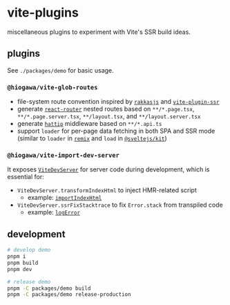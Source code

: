 # vite-plugins

miscellaneous plugins to experiment with Vite's SSR build ideas.

## plugins

See `./packages/demo` for basic usage.

### `@hiogawa/vite-glob-routes`

- file-system route convention inspired by [`rakkasjs`](https://github.com/rakkasjs/rakkasjs) and [`vite-plugin-ssr`](https://github.com/brillout/vite-plugin-ssr)
- generate [`react-router`](https://github.com/remix-run/react-router) nested routes based on `**/*.page.tsx`, `**/*.page.server.tsx`, `**/layout.tsx`, and `**/layout.server.tsx`
- generate [`hattip`](https://github.com/hattipjs/hattip) middleware based on `**/*.api.ts`
- support `loader` for per-page data fetching in both SPA and SSR mode (similar to `loader` in [`remix`](https://github.com/remix-run/remix/) and `load` in [`@sveltejs/kit`](https://github.com/sveltejs/kit))

### `@hiogawa/vite-import-dev-server`

It exposes [`ViteDevServer`](https://vitejs.dev/guide/api-javascript.html#vitedevserver) for server code during development,
which is essential for:

- `ViteDevServer.transformIndexHtml` to inject HMR-related script
  - example: [`importIndexHtml`](https://github.com/hi-ogawa/vite-plugins/blob/be6c3e2976f8768d5a543613edf51f0cbd86b8a0/packages/demo/src/server/ssr.tsx#L72-L80)
- `ViteDevServer.ssrFixStacktrace` to fix `Error.stack` from transpiled code
  - example: [`logError`](https://github.com/hi-ogawa/vite-plugins/blob/be6c3e2976f8768d5a543613edf51f0cbd86b8a0/packages/demo/src/server/log.ts#L3-L10)

## development

```sh
# develop demo
pnpm i
pnpm build
pnpm dev

# release demo
pnpm -C packages/demo build
pnpm -C packages/demo release-production
```
